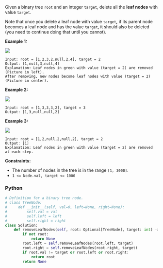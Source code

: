 Given a binary tree  `root`  and an integer  `target`, delete all the  **leaf nodes**  with value  `target`.

Note that once you delete a leaf node with value  `target`**,** if its parent node becomes a leaf node and has the
value  `target`, it should also be deleted (you need to continue doing that until you cannot).

**Example 1:**

**![](https://assets.leetcode.com/uploads/2020/01/09/sample_1_1684.png)**

```
Input: root = [1,2,3,2,null,2,4], target = 2
Output: [1,null,3,null,4]
Explanation: Leaf nodes in green with value (target = 2) are removed (Picture in left). 
After removing, new nodes become leaf nodes with value (target = 2) (Picture in center).
```

**Example 2:**

**![](https://assets.leetcode.com/uploads/2020/01/09/sample_2_1684.png)**

```
Input: root = [1,3,3,3,2], target = 3
Output: [1,3,null,null,2]
```

**Example 3:**

**![](https://assets.leetcode.com/uploads/2020/01/15/sample_3_1684.png)**

```
Input: root = [1,2,null,2,null,2], target = 2
Output: [1]
Explanation: Leaf nodes in green with value (target = 2) are removed at each step.
```

**Constraints:**

- The number of nodes in the tree is in the range  `[1, 3000]`.
- `1 <= Node.val, target <= 1000`

### Python

```python
# Definition for a binary tree node.
# class TreeNode:
#     def __init__(self, val=0, left=None, right=None):
#         self.val = val
#         self.left = left
#         self.right = right
class Solution:
    def removeLeafNodes(self, root: Optional[TreeNode], target: int) -> Optional[TreeNode]:
        if not root:
            return None
        root.left = self.removeLeafNodes(root.left, target)
        root.right = self.removeLeafNodes(root.right, target)
        if root.val != target or root.left or root.right:
            return root
        return None
```
